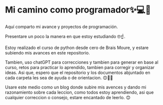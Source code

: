 # Mi camino como programador✨💻🩵
Aquí comparto mi avance y proyectos de programación.

Presentare un poco la manera en que estoy estudiando 🤓☝️.

Estoy realizado el curso de python desde cero
de Brais Moure, y estare subiendo mis avances en este
repositorio.

Tambien, uso chatGPT para correcciones y tambien para
generar en base al curso, retos para practicar lo aprendido, 
tambien para corregir y organizar ideas. Asi que, espero
que el repositorio y los documentos abjuntado en cada carpeta 
les sea de ayuda o de orientacion. 😊🩵✨

Usare este medio como un blog donde subire mis avences y
dando mi razonamiento sobre cada leccion, como todos estoy
aprendiendo, asi que cualquier correccion o consejo, estare
encantado de leerlo. 😊
